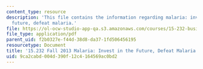 ```yaml
---
content_type: resource
description: 'This file contains the information regarding malaria: invest in the
  future, defeat malaria.'
file: https://ol-ocw-studio-app-qa.s3.amazonaws.com/courses/15-232-business-model-innovation-global-health-in-frontier-markets-fall-2013/9ca2cabd004d390f12c4164569ac0bd2_MIT15_232F13_a1_malaria_6.pdf
file_type: application/pdf
parent_uid: f2b0327e-f44d-38d8-da37-1fd506456195
resourcetype: Document
title: '15.232 Fall 2013 Malaria: Invest in the Future, Defeat Malaria'
uid: 9ca2cabd-004d-390f-12c4-164569ac0bd2
---
```

